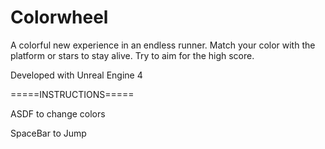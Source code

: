 # Colorwheel

A colorful new experience in an endless runner.
Match your color with the platform or stars to stay alive. Try to aim for the high score.

Developed with Unreal Engine 4


=====INSTRUCTIONS=====

ASDF to change colors

SpaceBar to Jump

